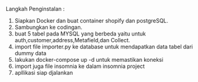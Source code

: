 Langkah Penginstalan :
1. Siapkan Docker dan buat container shopify dan postgreSQL.
2. Sambungkan ke codingan.
3. buat 5 tabel pada MYSQL yang berbeda yaitu untuk auth,customer,address,Metafield,dan Collect.
4. import file importer.py ke database untuk mendapatkan data tabel dari dummy data
5. lakukan docker-compose up -d untuk memastikan koneksi
6. import juga file insomnia ke dalam insomnia project
7. apllikasi siap djalankan
